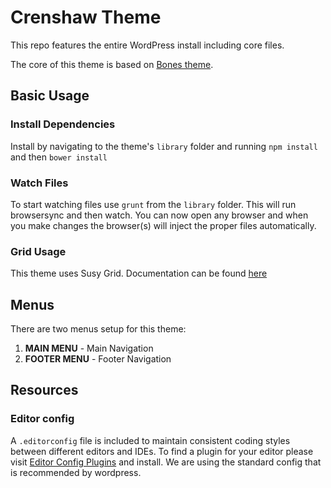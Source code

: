 # Crenshaw Theme

This repo features the entire WordPress install including core files.

The core of this theme is based on [Bones theme](https://github.com/eddiemachado/bones).

## Basic Usage

### Install Dependencies

Install by navigating to the theme's `library` folder and running `npm install` and then `bower install`

### Watch Files

To start watching files use `grunt` from the `library` folder. This will run browsersync and then watch. You can now open any browser and when you make changes the browser(s) will inject the proper files automatically.

### Grid Usage

This theme uses Susy Grid. Documentation can be found [here](http://susydocs.oddbird.net/en/latest/)

## Menus

There are two menus setup for this theme:

1. **MAIN MENU** - Main Navigation
2. **FOOTER MENU** - Footer Navigation

## Resources

### Editor config

A `.editorconfig` file is included to maintain consistent coding styles between different editors and IDEs. To find a plugin for your editor please visit [Editor Config Plugins](http://editorconfig.org/#download) and install. We are using the standard config that is recommended by wordpress.
